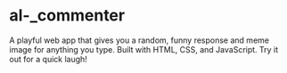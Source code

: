# al-_commenter
A playful web app that gives you a random, funny response and meme image for anything you type. Built with HTML, CSS, and JavaScript. Try it out for a quick laugh!
